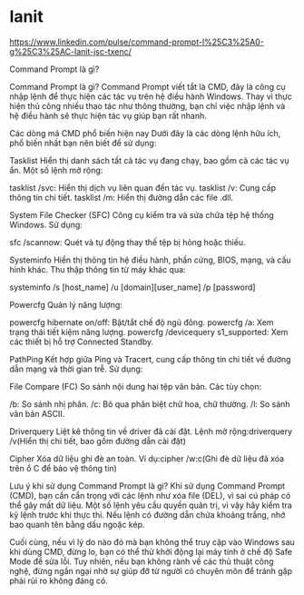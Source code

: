 # Ianit

https://www.linkedin.com/pulse/command-prompt-l%25C3%25A0-g%25C3%25AC-lanit-jsc-txenc/

Command Prompt là gì?

Command Prompt là gì?
Command Prompt viết tắt là CMD, đây là công cụ nhập lệnh để thực hiện các tác vụ trên hệ điều hành Windows. Thay vì thực hiện thủ công nhiều thao tác như thông thường, bạn chỉ việc nhập lệnh và hệ điều hành sẽ thực hiện tác vụ giúp bạn rất nhanh.

Các dòng mã CMD phổ biến hiện nay
Dưới đây là các dòng lệnh hữu ích, phổ biến nhất bạn nên biết để sử dụng:

Tasklist
Hiển thị danh sách tất cả tác vụ đang chạy, bao gồm cả các tác vụ ẩn. Một số lệnh mở rộng:

tasklist /svc: Hiển thị dịch vụ liên quan đến tác vụ.
tasklist /v: Cung cấp thông tin chi tiết.
tasklist /m: Hiển thị đường dẫn các file .dll.

System File Checker (SFC)
Công cụ kiểm tra và sửa chữa tệp hệ thống Windows. Sử dụng:

sfc /scannow: Quét và tự động thay thế tệp bị hỏng hoặc thiếu.

Systeminfo
Hiển thị thông tin hệ điều hành, phần cứng, BIOS, mạng, và cấu hình khác. Thu thập thông tin từ máy khác qua:

systeminfo /s [host_name] /u [domain]\[user_name] /p [password]

Powercfg
Quản lý năng lượng:

powercfg hibernate on/off: Bật/tắt chế độ ngủ đông.
powercfg /a: Xem trạng thái tiết kiệm năng lượng.
powercfg /devicequery s1_supported: Xem các thiết bị hỗ trợ Connected Standby.

PathPing
Kết hợp giữa Ping và Tracert, cung cấp thông tin chi tiết về đường dẫn mạng và thời gian trễ. Sử dụng:

File Compare (FC)
So sánh nội dung hai tệp văn bản. Các tùy chọn:

/b: So sánh nhị phân.
/c: Bỏ qua phân biệt chữ hoa, chữ thường.
/l: So sánh văn bản ASCII.

Driverquery
Liệt kê thông tin về driver đã cài đặt. Lệnh mở rộng:driverquery /v(Hiển thị chi tiết, bao gồm đường dẫn cài đặt)

Cipher
Xóa dữ liệu ghi đè an toàn. Ví dụ:cipher /w:c(Ghi đè dữ liệu đã xóa trên ổ C để bảo vệ thông tin)

Lưu ý khi sử dụng Command Prompt là gì?
Khi sử dụng Command Prompt (CMD), bạn cần cẩn trọng với các lệnh như xóa file (DEL), vì sai cú pháp có thể gây mất dữ liệu. Một số lệnh yêu cầu quyền quản trị, vì vậy hãy kiểm tra kỹ lệnh trước khi thực thi. Nếu lệnh có đường dẫn chứa khoảng trắng, nhớ bao quanh tên bằng dấu ngoặc kép.

Cuối cùng, nếu vì lý do nào đó mà bạn không thể truy cập vào Windows sau khi dùng CMD, đừng lo, bạn có thể thử khởi động lại máy tính ở chế độ Safe Mode để sửa lỗi. Tuy nhiên, nếu bạn không rành về các thủ thuật công nghệ, đừng ngần ngại nhờ sự giúp đỡ từ người có chuyên môn để tránh gặp phải rủi ro không đáng có.
